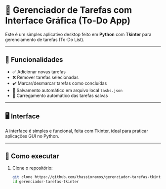 # 📝 Gerenciador de Tarefas com Interface Gráfica (To-Do App)

Este é um simples aplicativo desktop feito em **Python** com **Tkinter** para gerenciamento de tarefas (To-Do List).

---

## 📌 Funcionalidades

- ✅ Adicionar novas tarefas
- ❌ Remover tarefas selecionadas
- ✔️ Marcar/desmarcar tarefas como concluídas
- 💾 Salvamento automático em arquivo local `tasks.json`
- 🔁 Carregamento automático das tarefas salvas

---

## 🖥️ Interface

A interface é simples e funcional, feita com Tkinter, ideal para praticar aplicações GUI no Python.

---

## 🚀 Como executar

1. Clone o repositório:
   ```bash
   git clone https://github.com/thassioramos/gerenciador-tarefas-tkinter
   cd gerenciador-tarefas-tkinter
